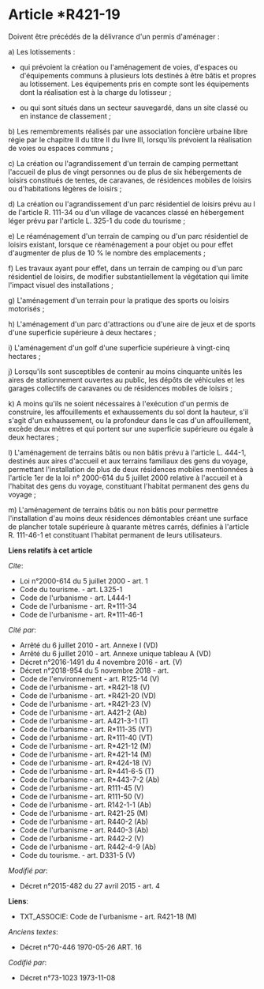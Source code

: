 # Article *R421-19

Doivent être précédés de la délivrance d'un permis d'aménager : 

a) Les lotissements :

- qui prévoient la création ou l'aménagement de voies, d'espaces ou d'équipements communs à plusieurs lots destinés à être
bâtis et propres au lotissement. Les équipements pris en compte sont les équipements dont la réalisation est à la charge du
lotisseur ;

- ou qui sont situés dans un secteur sauvegardé, dans un site classé ou en instance de classement ; 

b) Les remembrements réalisés par une association foncière urbaine libre régie par le chapitre II du titre II du livre III,
lorsqu'ils prévoient la réalisation de voies ou espaces communs ; 

c) La création ou l'agrandissement d'un terrain de camping permettant l'accueil de plus de vingt personnes ou de plus de six
hébergements de loisirs constitués de tentes, de caravanes, de résidences mobiles de loisirs ou d'habitations légères de
loisirs ; 

d) La création ou l'agrandissement d'un parc résidentiel de loisirs prévu au I de l'article R. 111-34 ou d'un village de
vacances classé en hébergement léger prévu par l'article L. 325-1 du code du tourisme ; 

e) Le réaménagement d'un terrain de camping ou d'un parc résidentiel de loisirs existant, lorsque ce réaménagement a pour
objet ou pour effet d'augmenter de plus de 10 % le nombre des emplacements ; 

f) Les travaux ayant pour effet, dans un terrain de camping ou d'un parc résidentiel de loisirs, de modifier
substantiellement la végétation qui limite l'impact visuel des installations ; 

g) L'aménagement d'un terrain pour la pratique des sports ou loisirs motorisés ; 

h) L'aménagement d'un parc d'attractions ou d'une aire de jeux et de sports d'une superficie supérieure à deux hectares ; 

i) L'aménagement d'un golf d'une superficie supérieure à vingt-cinq hectares ; 

j) Lorsqu'ils sont susceptibles de contenir au moins cinquante unités les aires de stationnement ouvertes au public, les
dépôts de véhicules et les garages collectifs de caravanes ou de résidences mobiles de loisirs ; 

k) A moins qu'ils ne soient nécessaires à l'exécution d'un permis de construire, les affouillements et exhaussements du sol
dont la hauteur, s'il s'agit d'un exhaussement, ou la profondeur dans le cas d'un affouillement, excède deux mètres et qui
portent sur une superficie supérieure ou égale à deux hectares ; 

l) L'aménagement de terrains bâtis ou non bâtis prévu à l'article L. 444-1, destinés aux aires d'accueil et aux terrains
familiaux des gens du voyage, permettant l'installation de plus de deux résidences mobiles mentionnées à l'article 1er de la
loi n° 2000-614 du 5 juillet 2000 relative à l'accueil et à l'habitat des gens du voyage, constituant l'habitat permanent des
gens du voyage ; 

m) L'aménagement de terrains bâtis ou non bâtis pour permettre l'installation d'au moins deux résidences démontables créant
une surface de plancher totale supérieure à quarante mètres carrés, définies à l'article R. 111-46-1 et constituant l'habitat
permanent de leurs utilisateurs.

**Liens relatifs à cet article**

_Cite_:

  - Loi n°2000-614 du 5 juillet 2000 - art. 1
  - Code du tourisme. - art. L325-1
  - Code de l'urbanisme - art. L444-1
  - Code de l'urbanisme - art. R*111-34
  - Code de l'urbanisme - art. R*111-46-1

_Cité par_:

  - Arrêté du 6 juillet 2010 - art. Annexe I (VD)
  - Arrêté du 6 juillet 2010 - art. Annexe unique tableau A (VD)
  - Décret n°2016-1491 du 4 novembre 2016 - art. (V)
  - Décret n°2018-954 du 5 novembre 2018 - art.
  - Code de l'environnement - art. R125-14 (V)
  - Code de l'urbanisme - art. *R421-18 (V)
  - Code de l'urbanisme - art. *R421-20 (VD)
  - Code de l'urbanisme - art. *R421-23 (V)
  - Code de l'urbanisme - art. A421-2 (Ab)
  - Code de l'urbanisme - art. A421-3-1 (T)
  - Code de l'urbanisme - art. R*111-35 (VT)
  - Code de l'urbanisme - art. R*111-40 (VT)
  - Code de l'urbanisme - art. R*421-12 (M)
  - Code de l'urbanisme - art. R*421-14 (M)
  - Code de l'urbanisme - art. R*424-18 (V)
  - Code de l'urbanisme - art. R*441-6-5 (T)
  - Code de l'urbanisme - art. R*443-7-2 (Ab)
  - Code de l'urbanisme - art. R111-45 (V)
  - Code de l'urbanisme - art. R111-50 (V)
  - Code de l'urbanisme - art. R142-1-1 (Ab)
  - Code de l'urbanisme - art. R421-25 (M)
  - Code de l'urbanisme - art. R440-2 (Ab)
  - Code de l'urbanisme - art. R440-3 (Ab)
  - Code de l'urbanisme - art. R442-2 (V)
  - Code de l'urbanisme - art. R442-4-9 (Ab)
  - Code du tourisme. - art. D331-5 (V)

_Modifié par_:

  - Décret n°2015-482 du 27 avril 2015 - art. 4

**Liens**:

  - TXT_ASSOCIE: Code de l'urbanisme - art. R421-18 (M)

_Anciens textes_:

  - Décret n°70-446 1970-05-26 ART. 16

_Codifié par_:

  - Décret n°73-1023 1973-11-08
